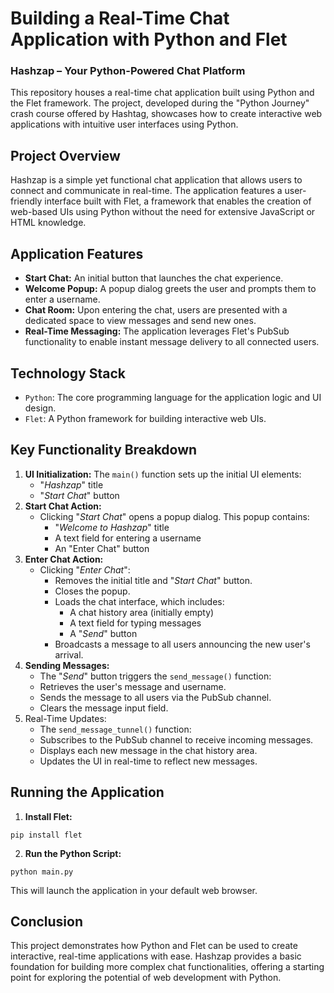 # Building a Real-Time Chat Application with Python and Flet
### Hashzap – Your Python-Powered Chat Platform

This repository houses a real-time chat application built using Python and the Flet framework. The project, developed during the "Python Journey" crash course offered by Hashtag, showcases how to create interactive web applications with intuitive user interfaces using Python.

## Project Overview

Hashzap is a simple yet functional chat application that allows users to connect and communicate in real-time. The application features a user-friendly interface built with Flet, a framework that enables the creation of web-based UIs using Python without the need for extensive JavaScript or HTML knowledge.

## Application Features

- **Start Chat:** An initial button that launches the chat experience.
- **Welcome Popup:** A popup dialog greets the user and prompts them to enter a username.
- **Chat Room:** Upon entering the chat, users are presented with a dedicated space to view messages and send new ones.
- **Real-Time Messaging:** The application leverages Flet's PubSub functionality to enable instant message delivery to all connected users.

## Technology Stack

- ``Python``: The core programming language for the application logic and UI design.
- ``Flet``: A Python framework for building interactive web UIs.

## Key Functionality Breakdown

1. **UI Initialization:**
The ``main()`` function sets up the initial UI elements:
    - "*Hashzap*" title
    - "*Start Chat*" button
2. **Start Chat Action:**
    - Clicking "*Start Chat*" opens a popup dialog. This popup contains:
        - "*Welcome to Hashzap*" title
        - A text field for entering a username
        - An "Enter Chat" button
3. **Enter Chat Action:**
    - Clicking "*Enter Chat*":
        - Removes the initial title and "*Start Chat*" button.
        - Closes the popup.
        - Loads the chat interface, which includes:
            - A chat history area (initially empty)
            - A text field for typing messages
            - A "*Send*" button
        - Broadcasts a message to all users announcing the new user's arrival.
4. **Sending Messages:**
    - The "*Send*" button triggers the ``send_message()`` function:
    - Retrieves the user's message and username.
    - Sends the message to all users via the PubSub channel.
    - Clears the message input field.
5. Real-Time Updates:
    - The ``send_message_tunnel()`` function:
    - Subscribes to the PubSub channel to receive incoming messages.
    - Displays each new message in the chat history area.
    - Updates the UI in real-time to reflect new messages.

## Running the Application

1. **Install Flet:**
```
pip install flet
```

2. **Run the Python Script:**
```
python main.py
```

This will launch the application in your default web browser.

## Conclusion

This project demonstrates how Python and Flet can be used to create interactive, real-time applications with ease. Hashzap provides a basic foundation for building more complex chat functionalities, offering a starting point for exploring the potential of web development with Python.
